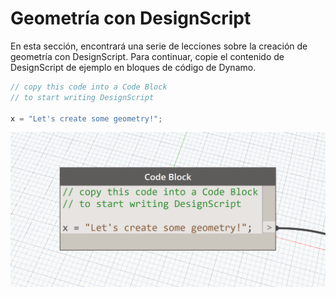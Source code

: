# Geometría con DesignScript

En esta sección, encontrará una serie de lecciones sobre la creación de geometría con DesignScript. Para continuar, copie el contenido de DesignScript de ejemplo en bloques de código de Dynamo.

```js
// copy this code into a Code Block
// to start writing DesignScript

x = "Let's create some geometry!";
```
![](images/12/CodeBlock.png)

